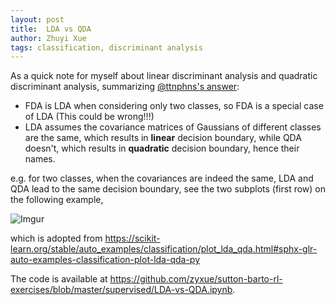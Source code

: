 ```yaml
---
layout: post
title:  LDA vs QDA
author: Zhuyi Xue
tags: classification, discriminant analysis
---
```


As a quick note for myself about linear discriminant analysis and quadratic
discriminant analysis, summarizing [@ttnphns's
answer](https://stats.stackexchange.com/a/71571/112141):


* FDA is LDA when considering only two classes, so FDA is a special case of LDA (This could be wrong!!!)
* LDA assumes the covariance matrices of Gaussians of different classes are the
  same, which results in **linear** decision boundary, while QDA doesn't, which
  results in **quadratic** decision boundary, hence their names.

e.g. for two classes, when the covariances are indeed the same, LDA and QDA lead
to the same decision boundary, see the two subplots (first row) on the following example,

![Imgur](https://i.imgur.com/zlimWZ3.png)


which is adopted from
https://scikit-learn.org/stable/auto_examples/classification/plot_lda_qda.html#sphx-glr-auto-examples-classification-plot-lda-qda-py

The code is available at
https://github.com/zyxue/sutton-barto-rl-exercises/blob/master/supervised/LDA-vs-QDA.ipynb.
